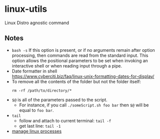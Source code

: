# linux-utils
Linux Distro agnostic command 


## Notes
- `bash -s`
    If this option is present, or if no arguments remain after option processing, then commands are read from the standard input. This option allows the positional parameters to be set when invoking an interactive shell or when reading input through a pipe.
- Date formatter in shell  
https://www.cyberciti.biz/faq/linux-unix-formatting-dates-for-display/
- To remove all the contents of the folder but not the folder itself:
  ```
  rm -rf /path/to/directory/*
  ```
- `$@` is all of the parameters passed to the script.
    - For instance, if you call `./someScript.sh foo bar` then `$@` will be equal to `foo bar`.
- `tail`
  - follow and attach to current terminal: `tail -f`
  - get last line: `tail -1`
- [manage linux processes](https://www.howtogeek.com/107217/how-to-manage-processes-from-the-linux-terminal-10-commands-you-need-to-know/)
